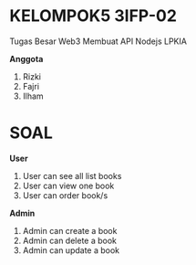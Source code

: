 # KELOMPOK5 3IFP-02
Tugas Besar Web3 Membuat API Nodejs LPKIA

**Anggota**
1. Rizki
2. Fajri
3. Ilham

# SOAL
**User**
1. User can see all list books
2. User can view one book
3. User can order book/s

**Admin**
1. Admin can create a book
2. Admin can delete a book
3. Admin can update a book
